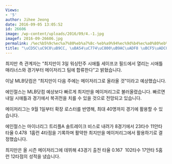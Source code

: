 ```yaml
---
Views:
- '5'
author: Jihee Jeong
date: 2016-09-05 13:05:52
id: 26606
image: /wp-content/uploads/2016/09/4.-1.jpg
imagef: 2016-09-26606.jpg
permalink: /%ec%b5%9c%ec%a7%80%eb%a7%8c-%eb%a9%94%ec%9d%b4%ec%a0%80%eb%a6%ac%ea%b7%b8-%eb%b3%b5%ea%b7%80/
title: "\uCD5C\uC9C0\uB9CC, \uBA54\uC774\uC800\uB9AC\uADF8 \uBCF5\uADC0\u2026"
---
```


최지만 측 관계자는 &#8220;최지만이 3일 워싱턴주 시애틀 세이프코 필드에서 열리는 시애틀 매리너스와 경기부터 메이저리그 팀에 합류한다&#8221;고 밝혔습니다.

이날 MLB닷컴은 &#8220;최지만이 다음 주에는 메이저리그로 올라올 것&#8221;이라고 예상했습니다.

에인절스는 MLB닷컴 예상보다 빠르게 최지만을 메이저리그로 불러올렸습니다. 빠르면 내일 시애틀과 경기에서 복귀전을 치를 수 있을 것으로 전망되고 있습니다.

메이저리그는 9월 1일부터 확장 로스터를 반영해, 최대 40명까지 경기에 활용할 수 있습니다.

에인절스는 마이너리그 트리플A 솔트레이크 비스로 내려가 8경기에서 23타수 11안타 타율 0.478  1홈런 4타점을 기록하며 활약한 최지만을 메이저리그에서 활용하기로 결정했습니다.

최지만은 올 시즌 메이저리그에 데뷔해 43경기 출전 타율 0.167  102타수 17안타 5홈런 12타점의 성적을 냈습니다.